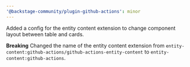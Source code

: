 ```yaml
---
'@backstage-community/plugin-github-actions': minor
---
```


Added a config for the entity content extension to change component layout between table and cards.

**Breaking** Changed the name of the entity content extension from `entity-content:github-actions/github-actions-entity-content` to `entity-content:github-actions`.
